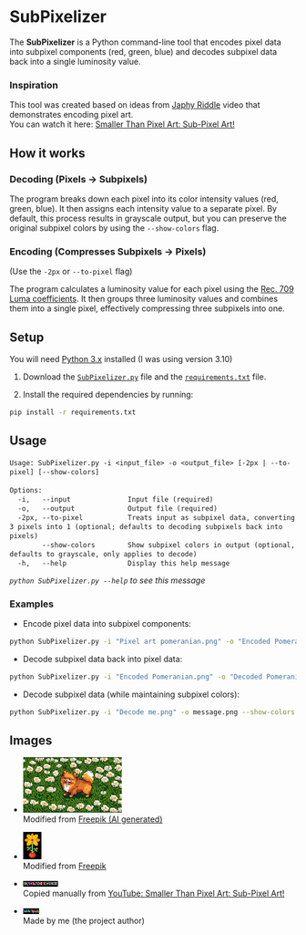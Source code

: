 # SubPixelizer
The **SubPixelizer** is a Python command-line tool that encodes pixel data into subpixel components (red, green, blue) and decodes subpixel data back into a single luminosity value.

### Inspiration
This tool was created based on ideas from [Japhy Riddle](https://www.youtube.com/@japhyriddle) video that demonstrates encoding pixel art. <br/>
You can watch it here: [Smaller Than Pixel Art: Sub-Pixel Art!](https://www.youtube.com/watch?v=SlS3FOmKUbE)


## How it works
### Decoding (Pixels → Subpixels)
The program breaks down each pixel into its color intensity values (red, green, blue). It then assigns each intensity value to a separate pixel. By default, this process results in grayscale output, but you can preserve the original subpixel colors by using the `--show-colors` flag.

### Encoding (Compresses Subpixels → Pixels)
(Use the `-2px` or `--to-pixel` flag)

The program calculates a luminosity value for each pixel using the [Rec. 709 Luma coefficients](https://en.wikipedia.org/wiki/Rec._709#Luma_coefficients). It then groups three luminosity values and combines them into a single pixel, effectively compressing three subpixels into one.


## Setup
You will need [Python 3.x](https://www.python.org/downloads/) installed (I was using version 3.10)

1. Download the [`SubPixelizer.py`](./SubPixelizer.py) file and the [`requirements.txt`](./requirements.txt) file.

2. Install the required dependencies by running:
```bash
pip install -r requirements.txt
```


## Usage
```
Usage: SubPixelizer.py -i <input_file> -o <output_file> [-2px | --to-pixel] [--show-colors]

Options:
  -i,   --input              Input file (required)
  -o,   --output             Output file (required)
  -2px, --to-pixel           Treats input as subpixel data, converting 3 pixels into 1 (optional; defaults to decoding subpixels back into pixels)
        --show-colors        Show subpixel colors in output (optional, defaults to grayscale, only applies to decode)
  -h,   --help               Display this help message
```
*`python SubPixelizer.py --help` to see this message*

### Examples
- Encode pixel data into subpixel components:
```bash
python SubPixelizer.py -i "Pixel art pomeranian.png" -o "Encoded Pomeranian.png" -2px
```

- Decode subpixel data back into pixel data:
```bash
python SubPixelizer.py -i "Encoded Pomeranian.png" -o "Decoded Pomeranian.png"
```

- Decode subpixel data (while maintaining subpixel colors):
```bash
python SubPixelizer.py -i "Decode me.png" -o message.png --show-colors
```


## Images
- ![Pixel art pomeranian.png](./Pixel%20art%20pomeranian.png)<br/>
Modified from [Freepik (AI generated)](https://www.freepik.com/free-ai-image/pixel-art-style-scene-with-adorable-pet-dog_186697850.htm)

- ![Flower.png](./Flower.png)<br/>
Modified from [Freepik](https://www.freepik.com/free-vector/flat-design-flower-pixel-art-illustration_22631544.htm)

- ![Message from Japhy Riddle.png](./Message%20from%20Japhy%20Riddle.png)<br/>
Copied manually from [YouTube: Smaller Than Pixel Art: Sub-Pixel Art!](https://www.youtube.com/watch?v=SlS3FOmKUbE&t=368s)

- ![Decode me.png](/Decode%20me.png)<br/>
Made by me (the project author)
